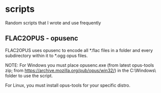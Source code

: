 # scripts
Random scripts that I wrote and use frequently

## FLAC2OPUS - opusenc
FLAC2OPUS uses opusenc to encode all *.flac files in a folder and every subdirectory within it to *.ogg opus files.

NOTE:
For Windows you must place opusenc.exe (from latest opus-tools zip; from https://archive.mozilla.org/pub/opus/win32/) in the C:\Windows\ folder to use the script.

For Linux, you must install opus-tools for your specific distro.

